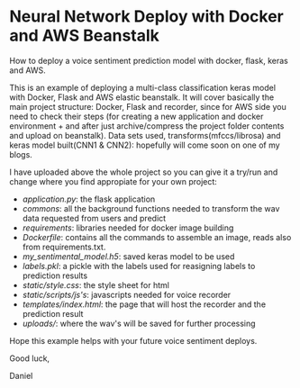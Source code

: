 # Neural Network Deploy with Docker and AWS Beanstalk
How to deploy a voice sentiment prediction model with docker, flask, keras and AWS.

This is an example of deploying a multi-class classification keras model with Docker, Flask and AWS elastic beanstalk. It will cover basically the main project structure: Docker, Flask and recorder, since for AWS side you need to check their steps (for creating a new application and docker environment + and after just archive/compress the project folder contents and upload on beanstalk). Data sets used, transforms(mfccs/librosa) and keras model built(CNN1 & CNN2): hopefully will come soon on one of my blogs.

I have uploaded above the whole project so you can give it a try/run and change where you find appropiate for your own project:

- *application.py*: the flask application
- *commons*: all the background functions needed to transform the wav data requested from users and predict
- *requirements*: libraries needed for docker image building
- *Dockerfile*: contains all the commands to assemble an image, reads also from requirements.txt.
- *my_sentimental_model.h5*: saved keras model to be used
- *labels.pkl*: a pickle with the labels used for reasigning labels to prediction results
- *static/style.css*: the style sheet for html
- *static/scripts/js's*: javascripts needed for voice recorder
- *templates/index.html*: the page that will host the recorder and the prediction result
- *uploads/*: where the wav's will be saved for further processing

Hope this example helps with your future voice sentiment deploys.

Good luck,

Daniel
